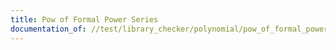 ```yaml
---
title: Pow of Formal Power Series
documentation_of: //test/library_checker/polynomial/pow_of_formal_power_series.test.py
---
```

